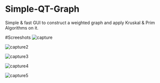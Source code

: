 # Simple-QT-Graph
Simple & fast GUI to construct a weighted graph and apply Kruskal & Prim Algorithms on it.

#Screeshots
![capture](https://cloud.githubusercontent.com/assets/5361308/9686369/fd0716be-5323-11e5-81c9-ccc1d994c6b0.PNG)

![capture2](https://cloud.githubusercontent.com/assets/5361308/9686373/020c0f8e-5324-11e5-9d9e-80d52ede55c0.PNG)

![capture3](https://cloud.githubusercontent.com/assets/5361308/9686378/06f10c98-5324-11e5-87be-c5e5de4dacda.PNG)


![capture4](https://cloud.githubusercontent.com/assets/5361308/9686379/0a2b2c4a-5324-11e5-936a-36db6e401525.PNG)

![capture5](https://cloud.githubusercontent.com/assets/5361308/9686382/0e5578d4-5324-11e5-8d0b-aa9912be39d2.PNG)
